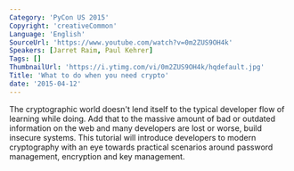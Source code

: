 ```yaml
---
Category: 'PyCon US 2015'
Copyright: 'creativeCommon'
Language: 'English'
SourceUrl: 'https://www.youtube.com/watch?v=0m2ZUS9OH4k'
Speakers: [Jarret Raim, Paul Kehrer]
Tags: []
ThumbnailUrl: 'https://i.ytimg.com/vi/0m2ZUS9OH4k/hqdefault.jpg'
Title: 'What to do when you need crypto'
date: '2015-04-12'
---
```

The cryptographic world doesn't lend itself to the typical developer flow of learning while doing. Add that to the massive amount of bad or outdated information on the web and many developers are lost or worse, build insecure systems. This tutorial will introduce developers to modern cryptography with an eye towards practical scenarios around password management, encryption and key management.
